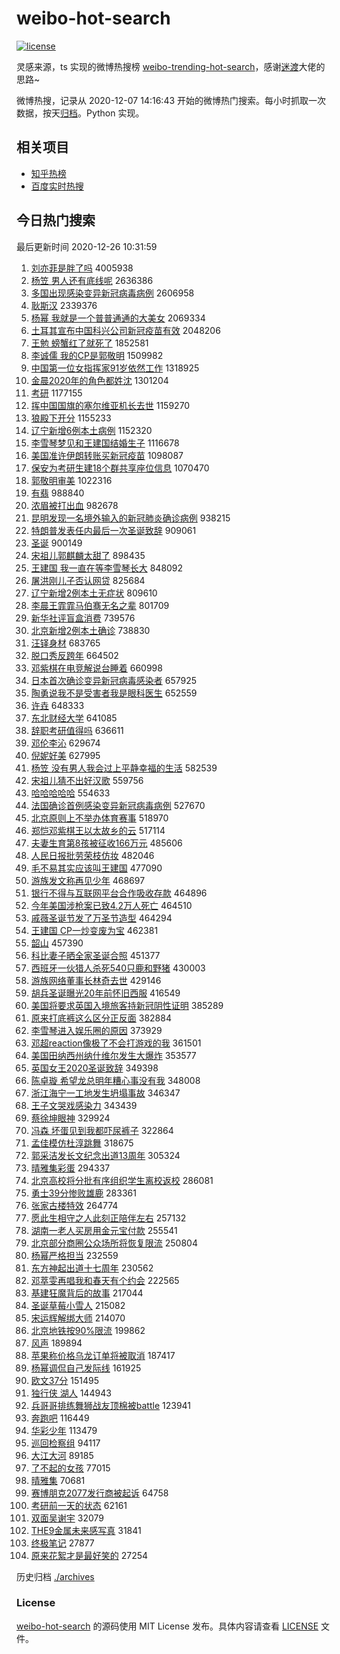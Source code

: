 # weibo-hot-search

[![license](https://img.shields.io/github/license/Arrackisarookie/weibo-hot-search)](https://github.com/Arrackisarookie/weibo-hot-search/blob/master/LICENSE)

灵感来源，ts 实现的微博热搜榜 [weibo-trending-hot-search](https://github.com/justjavac/weibo-trending-hot-search)，感谢[迷渡](https://github.com/justjavac)大佬的思路~

微博热搜，记录从 2020-12-07 14:16:43 开始的微博热门搜索。每小时抓取一次数据，按天[归档](./archives)。Python 实现。

## 相关项目
+ [知乎热榜](https://github.com/Arrackisarookie/zhihu-top-search)
+ [百度实时热搜](https://github.com/Arrackisarookie/baidu-hot-search)

## 今日热门搜索

<!-- Rank Begin -->

最后更新时间 2020-12-26 10:31:59

1. [刘亦菲是胖了吗](https://s.weibo.com/weibo?q=%23%E5%88%98%E4%BA%A6%E8%8F%B2%E6%98%AF%E8%83%96%E4%BA%86%E5%90%97%23&Refer=top) 4005938
1. [杨笠 男人还有底线呢](https://s.weibo.com/weibo?q=%E6%9D%A8%E7%AC%A0%20%E7%94%B7%E4%BA%BA%E8%BF%98%E6%9C%89%E5%BA%95%E7%BA%BF%E5%91%A2&Refer=top) 2636386
1. [多国出现感染变异新冠病毒病例](https://s.weibo.com/weibo?q=%23%E5%A4%9A%E5%9B%BD%E5%87%BA%E7%8E%B0%E6%84%9F%E6%9F%93%E5%8F%98%E5%BC%82%E6%96%B0%E5%86%A0%E7%97%85%E6%AF%92%E7%97%85%E4%BE%8B%23&Refer=top) 2606958
1. [耿斯汉](https://s.weibo.com/weibo?q=%E8%80%BF%E6%96%AF%E6%B1%89&Refer=top) 2339376
1. [杨幂 我就是一个普普通通的大美女](https://s.weibo.com/weibo?q=%E6%9D%A8%E5%B9%82%20%E6%88%91%E5%B0%B1%E6%98%AF%E4%B8%80%E4%B8%AA%E6%99%AE%E6%99%AE%E9%80%9A%E9%80%9A%E7%9A%84%E5%A4%A7%E7%BE%8E%E5%A5%B3&Refer=top) 2069334
1. [土耳其宣布中国科兴公司新冠疫苗有效](https://s.weibo.com/weibo?q=%23%E5%9C%9F%E8%80%B3%E5%85%B6%E5%AE%A3%E5%B8%83%E4%B8%AD%E5%9B%BD%E7%A7%91%E5%85%B4%E5%85%AC%E5%8F%B8%E6%96%B0%E5%86%A0%E7%96%AB%E8%8B%97%E6%9C%89%E6%95%88%23&Refer=top) 2048206
1. [王勉 螃蟹红了就死了](https://s.weibo.com/weibo?q=%E7%8E%8B%E5%8B%89%20%E8%9E%83%E8%9F%B9%E7%BA%A2%E4%BA%86%E5%B0%B1%E6%AD%BB%E4%BA%86&Refer=top) 1852581
1. [李诚儒 我的CP是郭敬明](https://s.weibo.com/weibo?q=%E6%9D%8E%E8%AF%9A%E5%84%92%20%E6%88%91%E7%9A%84CP%E6%98%AF%E9%83%AD%E6%95%AC%E6%98%8E&Refer=top) 1509982
1. [中国第一位女指挥家91岁依然工作](https://s.weibo.com/weibo?q=%23%E4%B8%AD%E5%9B%BD%E7%AC%AC%E4%B8%80%E4%BD%8D%E5%A5%B3%E6%8C%87%E6%8C%A5%E5%AE%B691%E5%B2%81%E4%BE%9D%E7%84%B6%E5%B7%A5%E4%BD%9C%23&Refer=top) 1318925
1. [金晨2020年的角色都姓沈](https://s.weibo.com/weibo?q=%23%E9%87%91%E6%99%A82020%E5%B9%B4%E7%9A%84%E8%A7%92%E8%89%B2%E9%83%BD%E5%A7%93%E6%B2%88%23&Refer=top) 1301204
1. [考研](https://s.weibo.com/weibo?q=%E8%80%83%E7%A0%94&Refer=top) 1177155
1. [挥中国国旗的塞尔维亚机长去世](https://s.weibo.com/weibo?q=%E6%8C%A5%E4%B8%AD%E5%9B%BD%E5%9B%BD%E6%97%97%E7%9A%84%E5%A1%9E%E5%B0%94%E7%BB%B4%E4%BA%9A%E6%9C%BA%E9%95%BF%E5%8E%BB%E4%B8%96&Refer=top) 1159270
1. [狼殿下开分](https://s.weibo.com/weibo?q=%23%E7%8B%BC%E6%AE%BF%E4%B8%8B%E5%BC%80%E5%88%86%23&Refer=top) 1155233
1. [辽宁新增6例本土病例](https://s.weibo.com/weibo?q=%E8%BE%BD%E5%AE%81%E6%96%B0%E5%A2%9E6%E4%BE%8B%E6%9C%AC%E5%9C%9F%E7%97%85%E4%BE%8B&Refer=top) 1152320
1. [李雪琴梦见和王建国结婚生子](https://s.weibo.com/weibo?q=%23%E6%9D%8E%E9%9B%AA%E7%90%B4%E6%A2%A6%E8%A7%81%E5%92%8C%E7%8E%8B%E5%BB%BA%E5%9B%BD%E7%BB%93%E5%A9%9A%E7%94%9F%E5%AD%90%23&Refer=top) 1116678
1. [美国准许伊朗转账买新冠疫苗](https://s.weibo.com/weibo?q=%23%E7%BE%8E%E5%9B%BD%E5%87%86%E8%AE%B8%E4%BC%8A%E6%9C%97%E8%BD%AC%E8%B4%A6%E4%B9%B0%E6%96%B0%E5%86%A0%E7%96%AB%E8%8B%97%23&Refer=top) 1098087
1. [保安为考研生建18个群共享座位信息](https://s.weibo.com/weibo?q=%23%E4%BF%9D%E5%AE%89%E4%B8%BA%E8%80%83%E7%A0%94%E7%94%9F%E5%BB%BA18%E4%B8%AA%E7%BE%A4%E5%85%B1%E4%BA%AB%E5%BA%A7%E4%BD%8D%E4%BF%A1%E6%81%AF%23&Refer=top) 1070470
1. [郭敬明审美](https://s.weibo.com/weibo?q=%23%E9%83%AD%E6%95%AC%E6%98%8E%E5%AE%A1%E7%BE%8E%23&Refer=top) 1022316
1. [有翡](https://s.weibo.com/weibo?q=%E6%9C%89%E7%BF%A1&Refer=top) 988840
1. [浓眉被打出血](https://s.weibo.com/weibo?q=%E6%B5%93%E7%9C%89%E8%A2%AB%E6%89%93%E5%87%BA%E8%A1%80&Refer=top) 982678
1. [昆明发现一名境外输入的新冠肺炎确诊病例](https://s.weibo.com/weibo?q=%23%E6%98%86%E6%98%8E%E5%8F%91%E7%8E%B0%E4%B8%80%E5%90%8D%E5%A2%83%E5%A4%96%E8%BE%93%E5%85%A5%E7%9A%84%E6%96%B0%E5%86%A0%E8%82%BA%E7%82%8E%E7%A1%AE%E8%AF%8A%E7%97%85%E4%BE%8B%23&Refer=top) 938215
1. [特朗普发表任内最后一次圣诞致辞](https://s.weibo.com/weibo?q=%23%E7%89%B9%E6%9C%97%E6%99%AE%E5%8F%91%E8%A1%A8%E4%BB%BB%E5%86%85%E6%9C%80%E5%90%8E%E4%B8%80%E6%AC%A1%E5%9C%A3%E8%AF%9E%E8%87%B4%E8%BE%9E%23&Refer=top) 909061
1. [圣诞](https://s.weibo.com/weibo?q=%E5%9C%A3%E8%AF%9E&Refer=top) 900149
1. [宋祖儿郭麒麟太甜了](https://s.weibo.com/weibo?q=%E5%AE%8B%E7%A5%96%E5%84%BF%E9%83%AD%E9%BA%92%E9%BA%9F%E5%A4%AA%E7%94%9C%E4%BA%86&Refer=top) 898435
1. [王建国 我一直在等李雪琴长大](https://s.weibo.com/weibo?q=%E7%8E%8B%E5%BB%BA%E5%9B%BD%20%E6%88%91%E4%B8%80%E7%9B%B4%E5%9C%A8%E7%AD%89%E6%9D%8E%E9%9B%AA%E7%90%B4%E9%95%BF%E5%A4%A7&Refer=top) 848092
1. [屠洪刚儿子否认网贷](https://s.weibo.com/weibo?q=%E5%B1%A0%E6%B4%AA%E5%88%9A%E5%84%BF%E5%AD%90%E5%90%A6%E8%AE%A4%E7%BD%91%E8%B4%B7&Refer=top) 825684
1. [辽宁新增2例本土无症状](https://s.weibo.com/weibo?q=%E8%BE%BD%E5%AE%81%E6%96%B0%E5%A2%9E2%E4%BE%8B%E6%9C%AC%E5%9C%9F%E6%97%A0%E7%97%87%E7%8A%B6&Refer=top) 809610
1. [李晨王霏霏马伯骞无名之辈](https://s.weibo.com/weibo?q=%E6%9D%8E%E6%99%A8%E7%8E%8B%E9%9C%8F%E9%9C%8F%E9%A9%AC%E4%BC%AF%E9%AA%9E%E6%97%A0%E5%90%8D%E4%B9%8B%E8%BE%88&Refer=top) 801709
1. [新华社评盲盒消费](https://s.weibo.com/weibo?q=%23%E6%96%B0%E5%8D%8E%E7%A4%BE%E8%AF%84%E7%9B%B2%E7%9B%92%E6%B6%88%E8%B4%B9%23&Refer=top) 739576
1. [北京新增2例本土确诊](https://s.weibo.com/weibo?q=%23%E5%8C%97%E4%BA%AC%E6%96%B0%E5%A2%9E2%E4%BE%8B%E6%9C%AC%E5%9C%9F%E7%A1%AE%E8%AF%8A%23&Refer=top) 738830
1. [汪铎身材](https://s.weibo.com/weibo?q=%E6%B1%AA%E9%93%8E%E8%BA%AB%E6%9D%90&Refer=top) 683765
1. [脱口秀反跨年](https://s.weibo.com/weibo?q=%E8%84%B1%E5%8F%A3%E7%A7%80%E5%8F%8D%E8%B7%A8%E5%B9%B4&Refer=top) 664502
1. [邓紫棋在电竞解说台睡着](https://s.weibo.com/weibo?q=%23%E9%82%93%E7%B4%AB%E6%A3%8B%E5%9C%A8%E7%94%B5%E7%AB%9E%E8%A7%A3%E8%AF%B4%E5%8F%B0%E7%9D%A1%E7%9D%80%23&Refer=top) 660998
1. [日本首次确诊变异新冠病毒感染者](https://s.weibo.com/weibo?q=%23%E6%97%A5%E6%9C%AC%E9%A6%96%E6%AC%A1%E7%A1%AE%E8%AF%8A%E5%8F%98%E5%BC%82%E6%96%B0%E5%86%A0%E7%97%85%E6%AF%92%E6%84%9F%E6%9F%93%E8%80%85%23&Refer=top) 657925
1. [陶勇说我不是受害者我是眼科医生](https://s.weibo.com/weibo?q=%23%E9%99%B6%E5%8B%87%E8%AF%B4%E6%88%91%E4%B8%8D%E6%98%AF%E5%8F%97%E5%AE%B3%E8%80%85%E6%88%91%E6%98%AF%E7%9C%BC%E7%A7%91%E5%8C%BB%E7%94%9F%23&Refer=top) 652559
1. [许垚](https://s.weibo.com/weibo?q=%E8%AE%B8%E5%9E%9A&Refer=top) 648333
1. [东北财经大学](https://s.weibo.com/weibo?q=%E4%B8%9C%E5%8C%97%E8%B4%A2%E7%BB%8F%E5%A4%A7%E5%AD%A6&Refer=top) 641085
1. [辞职考研值得吗](https://s.weibo.com/weibo?q=%23%E8%BE%9E%E8%81%8C%E8%80%83%E7%A0%94%E5%80%BC%E5%BE%97%E5%90%97%23&Refer=top) 636611
1. [邓伦李沁](https://s.weibo.com/weibo?q=%23%E9%82%93%E4%BC%A6%E6%9D%8E%E6%B2%81%23&Refer=top) 629674
1. [倪妮好美](https://s.weibo.com/weibo?q=%23%E5%80%AA%E5%A6%AE%E5%A5%BD%E7%BE%8E%23&Refer=top) 627995
1. [杨笠 没有男人我会过上平静幸福的生活](https://s.weibo.com/weibo?q=%E6%9D%A8%E7%AC%A0%20%E6%B2%A1%E6%9C%89%E7%94%B7%E4%BA%BA%E6%88%91%E4%BC%9A%E8%BF%87%E4%B8%8A%E5%B9%B3%E9%9D%99%E5%B9%B8%E7%A6%8F%E7%9A%84%E7%94%9F%E6%B4%BB&Refer=top) 582539
1. [宋祖儿猜不出好汉歌](https://s.weibo.com/weibo?q=%23%E5%AE%8B%E7%A5%96%E5%84%BF%E7%8C%9C%E4%B8%8D%E5%87%BA%E5%A5%BD%E6%B1%89%E6%AD%8C%23&Refer=top) 559756
1. [哈哈哈哈哈](https://s.weibo.com/weibo?q=%E5%93%88%E5%93%88%E5%93%88%E5%93%88%E5%93%88&Refer=top) 554633
1. [法国确诊首例感染变异新冠病毒病例](https://s.weibo.com/weibo?q=%23%E6%B3%95%E5%9B%BD%E7%A1%AE%E8%AF%8A%E9%A6%96%E4%BE%8B%E6%84%9F%E6%9F%93%E5%8F%98%E5%BC%82%E6%96%B0%E5%86%A0%E7%97%85%E6%AF%92%E7%97%85%E4%BE%8B%23&Refer=top) 527670
1. [北京原则上不举办体育赛事](https://s.weibo.com/weibo?q=%E5%8C%97%E4%BA%AC%E5%8E%9F%E5%88%99%E4%B8%8A%E4%B8%8D%E4%B8%BE%E5%8A%9E%E4%BD%93%E8%82%B2%E8%B5%9B%E4%BA%8B&Refer=top) 518970
1. [郑恺邓紫棋王以太故乡的云](https://s.weibo.com/weibo?q=%E9%83%91%E6%81%BA%E9%82%93%E7%B4%AB%E6%A3%8B%E7%8E%8B%E4%BB%A5%E5%A4%AA%E6%95%85%E4%B9%A1%E7%9A%84%E4%BA%91&Refer=top) 517114
1. [夫妻生育第8孩被征收166万元](https://s.weibo.com/weibo?q=%23%E5%A4%AB%E5%A6%BB%E7%94%9F%E8%82%B2%E7%AC%AC8%E5%AD%A9%E8%A2%AB%E5%BE%81%E6%94%B6166%E4%B8%87%E5%85%83%23&Refer=top) 485606
1. [人民日报批劳荣枝仿妆](https://s.weibo.com/weibo?q=%23%E4%BA%BA%E6%B0%91%E6%97%A5%E6%8A%A5%E6%89%B9%E5%8A%B3%E8%8D%A3%E6%9E%9D%E4%BB%BF%E5%A6%86%23&Refer=top) 482046
1. [毛不易其实应该叫王建国](https://s.weibo.com/weibo?q=%23%E6%AF%9B%E4%B8%8D%E6%98%93%E5%85%B6%E5%AE%9E%E5%BA%94%E8%AF%A5%E5%8F%AB%E7%8E%8B%E5%BB%BA%E5%9B%BD%23&Refer=top) 477090
1. [游族发文称再见少年](https://s.weibo.com/weibo?q=%23%E6%B8%B8%E6%97%8F%E5%8F%91%E6%96%87%E7%A7%B0%E5%86%8D%E8%A7%81%E5%B0%91%E5%B9%B4%23&Refer=top) 468697
1. [银行不得与互联网平台合作吸收存款](https://s.weibo.com/weibo?q=%E9%93%B6%E8%A1%8C%E4%B8%8D%E5%BE%97%E4%B8%8E%E4%BA%92%E8%81%94%E7%BD%91%E5%B9%B3%E5%8F%B0%E5%90%88%E4%BD%9C%E5%90%B8%E6%94%B6%E5%AD%98%E6%AC%BE&Refer=top) 464896
1. [今年美国涉枪案已致4.2万人死亡](https://s.weibo.com/weibo?q=%23%E4%BB%8A%E5%B9%B4%E7%BE%8E%E5%9B%BD%E6%B6%89%E6%9E%AA%E6%A1%88%E5%B7%B2%E8%87%B44.2%E4%B8%87%E4%BA%BA%E6%AD%BB%E4%BA%A1%23&Refer=top) 464510
1. [戚薇圣诞节发了万圣节造型](https://s.weibo.com/weibo?q=%23%E6%88%9A%E8%96%87%E5%9C%A3%E8%AF%9E%E8%8A%82%E5%8F%91%E4%BA%86%E4%B8%87%E5%9C%A3%E8%8A%82%E9%80%A0%E5%9E%8B%23&Refer=top) 464294
1. [王建国 CP一炒变废为宝](https://s.weibo.com/weibo?q=%E7%8E%8B%E5%BB%BA%E5%9B%BD%20CP%E4%B8%80%E7%82%92%E5%8F%98%E5%BA%9F%E4%B8%BA%E5%AE%9D&Refer=top) 462381
1. [韶山](https://s.weibo.com/weibo?q=%E9%9F%B6%E5%B1%B1&Refer=top) 457390
1. [科比妻子晒全家圣诞合照](https://s.weibo.com/weibo?q=%23%E7%A7%91%E6%AF%94%E5%A6%BB%E5%AD%90%E6%99%92%E5%85%A8%E5%AE%B6%E5%9C%A3%E8%AF%9E%E5%90%88%E7%85%A7%23&Refer=top) 451377
1. [西班牙一伙猎人杀死540只鹿和野猪](https://s.weibo.com/weibo?q=%E8%A5%BF%E7%8F%AD%E7%89%99%E4%B8%80%E4%BC%99%E7%8C%8E%E4%BA%BA%E6%9D%80%E6%AD%BB540%E5%8F%AA%E9%B9%BF%E5%92%8C%E9%87%8E%E7%8C%AA&Refer=top) 430003
1. [游族网络董事长林奇去世](https://s.weibo.com/weibo?q=%23%E6%B8%B8%E6%97%8F%E7%BD%91%E7%BB%9C%E8%91%A3%E4%BA%8B%E9%95%BF%E6%9E%97%E5%A5%87%E5%8E%BB%E4%B8%96%23&Refer=top) 429146
1. [胡兵圣诞曝光20年前怀旧西服](https://s.weibo.com/weibo?q=%23%E8%83%A1%E5%85%B5%E5%9C%A3%E8%AF%9E%E6%9B%9D%E5%85%8920%E5%B9%B4%E5%89%8D%E6%80%80%E6%97%A7%E8%A5%BF%E6%9C%8D%23&Refer=top) 416549
1. [美国将要求英国入境旅客持新冠阴性证明](https://s.weibo.com/weibo?q=%E7%BE%8E%E5%9B%BD%E5%B0%86%E8%A6%81%E6%B1%82%E8%8B%B1%E5%9B%BD%E5%85%A5%E5%A2%83%E6%97%85%E5%AE%A2%E6%8C%81%E6%96%B0%E5%86%A0%E9%98%B4%E6%80%A7%E8%AF%81%E6%98%8E&Refer=top) 385289
1. [原来打底裤这么区分正反面](https://s.weibo.com/weibo?q=%23%E5%8E%9F%E6%9D%A5%E6%89%93%E5%BA%95%E8%A3%A4%E8%BF%99%E4%B9%88%E5%8C%BA%E5%88%86%E6%AD%A3%E5%8F%8D%E9%9D%A2%23&Refer=top) 382884
1. [李雪琴进入娱乐圈的原因](https://s.weibo.com/weibo?q=%23%E6%9D%8E%E9%9B%AA%E7%90%B4%E8%BF%9B%E5%85%A5%E5%A8%B1%E4%B9%90%E5%9C%88%E7%9A%84%E5%8E%9F%E5%9B%A0%23&Refer=top) 373929
1. [邓超reaction像极了不会打游戏的我](https://s.weibo.com/weibo?q=%23%E9%82%93%E8%B6%85reaction%E5%83%8F%E6%9E%81%E4%BA%86%E4%B8%8D%E4%BC%9A%E6%89%93%E6%B8%B8%E6%88%8F%E7%9A%84%E6%88%91%23&Refer=top) 361501
1. [美国田纳西州纳什维尔发生大爆炸](https://s.weibo.com/weibo?q=%E7%BE%8E%E5%9B%BD%E7%94%B0%E7%BA%B3%E8%A5%BF%E5%B7%9E%E7%BA%B3%E4%BB%80%E7%BB%B4%E5%B0%94%E5%8F%91%E7%94%9F%E5%A4%A7%E7%88%86%E7%82%B8&Refer=top) 353577
1. [英国女王2020圣诞致辞](https://s.weibo.com/weibo?q=%E8%8B%B1%E5%9B%BD%E5%A5%B3%E7%8E%8B2020%E5%9C%A3%E8%AF%9E%E8%87%B4%E8%BE%9E&Refer=top) 349398
1. [陈卓璇 希望龙总明年糟心事没有我](https://s.weibo.com/weibo?q=%E9%99%88%E5%8D%93%E7%92%87%20%E5%B8%8C%E6%9C%9B%E9%BE%99%E6%80%BB%E6%98%8E%E5%B9%B4%E7%B3%9F%E5%BF%83%E4%BA%8B%E6%B2%A1%E6%9C%89%E6%88%91&Refer=top) 348008
1. [浙江海宁一工地发生坍塌事故](https://s.weibo.com/weibo?q=%E6%B5%99%E6%B1%9F%E6%B5%B7%E5%AE%81%E4%B8%80%E5%B7%A5%E5%9C%B0%E5%8F%91%E7%94%9F%E5%9D%8D%E5%A1%8C%E4%BA%8B%E6%95%85&Refer=top) 346347
1. [王子文哭戏感染力](https://s.weibo.com/weibo?q=%23%E7%8E%8B%E5%AD%90%E6%96%87%E5%93%AD%E6%88%8F%E6%84%9F%E6%9F%93%E5%8A%9B%23&Refer=top) 343439
1. [蔡徐坤眼神](https://s.weibo.com/weibo?q=%23%E8%94%A1%E5%BE%90%E5%9D%A4%E7%9C%BC%E7%A5%9E%23&Refer=top) 329924
1. [冯森 坏蛋见到我都吓尿裤子](https://s.weibo.com/weibo?q=%E5%86%AF%E6%A3%AE%20%E5%9D%8F%E8%9B%8B%E8%A7%81%E5%88%B0%E6%88%91%E9%83%BD%E5%90%93%E5%B0%BF%E8%A3%A4%E5%AD%90&Refer=top) 322864
1. [孟佳模仿杜淳跳舞](https://s.weibo.com/weibo?q=%23%E5%AD%9F%E4%BD%B3%E6%A8%A1%E4%BB%BF%E6%9D%9C%E6%B7%B3%E8%B7%B3%E8%88%9E%23&Refer=top) 318675
1. [郭采洁发长文纪念出道13周年](https://s.weibo.com/weibo?q=%23%E9%83%AD%E9%87%87%E6%B4%81%E5%8F%91%E9%95%BF%E6%96%87%E7%BA%AA%E5%BF%B5%E5%87%BA%E9%81%9313%E5%91%A8%E5%B9%B4%23&Refer=top) 305324
1. [晴雅集彩蛋](https://s.weibo.com/weibo?q=%E6%99%B4%E9%9B%85%E9%9B%86%E5%BD%A9%E8%9B%8B&Refer=top) 294337
1. [北京高校将分批有序组织学生离校返校](https://s.weibo.com/weibo?q=%23%E5%8C%97%E4%BA%AC%E9%AB%98%E6%A0%A1%E5%B0%86%E5%88%86%E6%89%B9%E6%9C%89%E5%BA%8F%E7%BB%84%E7%BB%87%E5%AD%A6%E7%94%9F%E7%A6%BB%E6%A0%A1%E8%BF%94%E6%A0%A1%23&Refer=top) 286081
1. [勇士39分惨败雄鹿](https://s.weibo.com/weibo?q=%23%E5%8B%87%E5%A3%AB39%E5%88%86%E6%83%A8%E8%B4%A5%E9%9B%84%E9%B9%BF%23&Refer=top) 283361
1. [张家古楼特效](https://s.weibo.com/weibo?q=%E5%BC%A0%E5%AE%B6%E5%8F%A4%E6%A5%BC%E7%89%B9%E6%95%88&Refer=top) 264774
1. [愿此生相守之人此刻正陪伴左右](https://s.weibo.com/weibo?q=%E6%84%BF%E6%AD%A4%E7%94%9F%E7%9B%B8%E5%AE%88%E4%B9%8B%E4%BA%BA%E6%AD%A4%E5%88%BB%E6%AD%A3%E9%99%AA%E4%BC%B4%E5%B7%A6%E5%8F%B3&Refer=top) 257132
1. [湖南一老人买房用金元宝付款](https://s.weibo.com/weibo?q=%23%E6%B9%96%E5%8D%97%E4%B8%80%E8%80%81%E4%BA%BA%E4%B9%B0%E6%88%BF%E7%94%A8%E9%87%91%E5%85%83%E5%AE%9D%E4%BB%98%E6%AC%BE%23&Refer=top) 255541
1. [北京部分商圈公众场所将恢复限流](https://s.weibo.com/weibo?q=%E5%8C%97%E4%BA%AC%E9%83%A8%E5%88%86%E5%95%86%E5%9C%88%E5%85%AC%E4%BC%97%E5%9C%BA%E6%89%80%E5%B0%86%E6%81%A2%E5%A4%8D%E9%99%90%E6%B5%81&Refer=top) 250804
1. [杨幂严格担当](https://s.weibo.com/weibo?q=%E6%9D%A8%E5%B9%82%E4%B8%A5%E6%A0%BC%E6%8B%85%E5%BD%93&Refer=top) 232559
1. [东方神起出道十七周年](https://s.weibo.com/weibo?q=%23%E4%B8%9C%E6%96%B9%E7%A5%9E%E8%B5%B7%E5%87%BA%E9%81%93%E5%8D%81%E4%B8%83%E5%91%A8%E5%B9%B4%23&Refer=top) 230562
1. [邓萃雯再唱我和春天有个约会](https://s.weibo.com/weibo?q=%E9%82%93%E8%90%83%E9%9B%AF%E5%86%8D%E5%94%B1%E6%88%91%E5%92%8C%E6%98%A5%E5%A4%A9%E6%9C%89%E4%B8%AA%E7%BA%A6%E4%BC%9A&Refer=top) 222565
1. [基建狂魔背后的故事](https://s.weibo.com/weibo?q=%23%E5%9F%BA%E5%BB%BA%E7%8B%82%E9%AD%94%E8%83%8C%E5%90%8E%E7%9A%84%E6%95%85%E4%BA%8B%23&Refer=top) 217044
1. [圣诞草莓小雪人](https://s.weibo.com/weibo?q=%23%E5%9C%A3%E8%AF%9E%E8%8D%89%E8%8E%93%E5%B0%8F%E9%9B%AA%E4%BA%BA%23&Refer=top) 215082
1. [宋运辉解绑大师](https://s.weibo.com/weibo?q=%23%E5%AE%8B%E8%BF%90%E8%BE%89%E8%A7%A3%E7%BB%91%E5%A4%A7%E5%B8%88%23&Refer=top) 214070
1. [北京地铁按90%限流](https://s.weibo.com/weibo?q=%23%E5%8C%97%E4%BA%AC%E5%9C%B0%E9%93%81%E6%8C%8990%25%E9%99%90%E6%B5%81%23&Refer=top) 199862
1. [风声](https://s.weibo.com/weibo?q=%E9%A3%8E%E5%A3%B0&Refer=top) 189894
1. [苹果称价格乌龙订单将被取消](https://s.weibo.com/weibo?q=%23%E8%8B%B9%E6%9E%9C%E7%A7%B0%E4%BB%B7%E6%A0%BC%E4%B9%8C%E9%BE%99%E8%AE%A2%E5%8D%95%E5%B0%86%E8%A2%AB%E5%8F%96%E6%B6%88%23&Refer=top) 187417
1. [杨幂调侃自己发际线](https://s.weibo.com/weibo?q=%E6%9D%A8%E5%B9%82%E8%B0%83%E4%BE%83%E8%87%AA%E5%B7%B1%E5%8F%91%E9%99%85%E7%BA%BF&Refer=top) 161925
1. [欧文37分](https://s.weibo.com/weibo?q=%E6%AC%A7%E6%96%8737%E5%88%86&Refer=top) 151495
1. [独行侠 湖人](https://s.weibo.com/weibo?q=%E7%8B%AC%E8%A1%8C%E4%BE%A0%20%E6%B9%96%E4%BA%BA&Refer=top) 144943
1. [兵哥哥排练舞狮战友顶棉被battle](https://s.weibo.com/weibo?q=%E5%85%B5%E5%93%A5%E5%93%A5%E6%8E%92%E7%BB%83%E8%88%9E%E7%8B%AE%E6%88%98%E5%8F%8B%E9%A1%B6%E6%A3%89%E8%A2%ABbattle&Refer=top) 123941
1. [奔跑吧](https://s.weibo.com/weibo?q=%E5%A5%94%E8%B7%91%E5%90%A7&Refer=top) 116449
1. [华彩少年](https://s.weibo.com/weibo?q=%E5%8D%8E%E5%BD%A9%E5%B0%91%E5%B9%B4&Refer=top) 113479
1. [巡回检察组](https://s.weibo.com/weibo?q=%E5%B7%A1%E5%9B%9E%E6%A3%80%E5%AF%9F%E7%BB%84&Refer=top) 94117
1. [大江大河](https://s.weibo.com/weibo?q=%E5%A4%A7%E6%B1%9F%E5%A4%A7%E6%B2%B3&Refer=top) 89185
1. [了不起的女孩](https://s.weibo.com/weibo?q=%E4%BA%86%E4%B8%8D%E8%B5%B7%E7%9A%84%E5%A5%B3%E5%AD%A9&Refer=top) 77015
1. [晴雅集](https://s.weibo.com/weibo?q=%E6%99%B4%E9%9B%85%E9%9B%86&Refer=top) 70681
1. [赛博朋克2077发行商被起诉](https://s.weibo.com/weibo?q=%E8%B5%9B%E5%8D%9A%E6%9C%8B%E5%85%8B2077%E5%8F%91%E8%A1%8C%E5%95%86%E8%A2%AB%E8%B5%B7%E8%AF%89&Refer=top) 64758
1. [考研前一天的状态](https://s.weibo.com/weibo?q=%23%E8%80%83%E7%A0%94%E5%89%8D%E4%B8%80%E5%A4%A9%E7%9A%84%E7%8A%B6%E6%80%81%23&Refer=top) 62161
1. [双面吴谢宇](https://s.weibo.com/weibo?q=%23%E5%8F%8C%E9%9D%A2%E5%90%B4%E8%B0%A2%E5%AE%87%23&Refer=top) 32079
1. [THE9金属未来感写真](https://s.weibo.com/weibo?q=%23THE9%E9%87%91%E5%B1%9E%E6%9C%AA%E6%9D%A5%E6%84%9F%E5%86%99%E7%9C%9F%23&Refer=top) 31841
1. [终极笔记](https://s.weibo.com/weibo?q=%E7%BB%88%E6%9E%81%E7%AC%94%E8%AE%B0&Refer=top) 27877
1. [原来花絮才是最好笑的](https://s.weibo.com/weibo?q=%E5%8E%9F%E6%9D%A5%E8%8A%B1%E7%B5%AE%E6%89%8D%E6%98%AF%E6%9C%80%E5%A5%BD%E7%AC%91%E7%9A%84&Refer=top) 27254
<!-- Rank End -->

历史归档 [./archives](./archives)

### License

[weibo-hot-search](https://github.com/Arrackisarookie/weibo-hot-search) 的源码使用 MIT License 发布。具体内容请查看 [LICENSE](./LICENSE) 文件。
